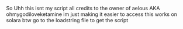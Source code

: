 So Uhh this isnt my script all credits to the owner of aelous AKA ohmygodiloveketamine im just making it easier to access 
this works on solara btw go to the loadstring file to get the script

